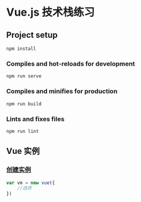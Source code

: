 # Vue.js 技术栈练习

## Project setup
```
npm install
```

### Compiles and hot-reloads for development
```
npm run serve
```

### Compiles and minifies for production
```
npm run build
```

### Lints and fixes files
```
npm run lint
```

## Vue 实例

### [创建实例](./src/main.js)
```javascript
var vm = new vue({
    //选项
})
```
